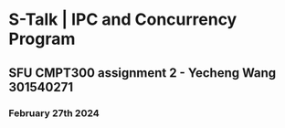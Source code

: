 # S-Talk | IPC and Concurrency Program
## SFU CMPT300 assignment 2 - Yecheng Wang 301540271
### February 27th 2024
